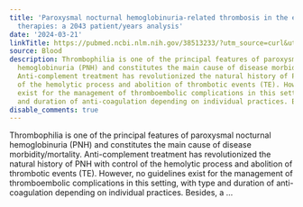 ```yaml
---
title: 'Paroxysmal nocturnal hemoglobinuria-related thrombosis in the era of novel
  therapies: a 2043 patient/years analysis'
date: '2024-03-21'
linkTitle: https://pubmed.ncbi.nlm.nih.gov/38513233/?utm_source=curl&utm_medium=rss&utm_campaign=journals&utm_content=7603509&fc=None&ff=20240322180500&v=2.18.0.post9+e462414
source: Blood
description: Thrombophilia is one of the principal features of paroxysmal nocturnal
  hemoglobinuria (PNH) and constitutes the main cause of disease morbidity/mortality.
  Anti-complement treatment has revolutionized the natural history of PNH with control
  of the hemolytic process and abolition of thrombotic events (TE). However, no guidelines
  exist for the management of thromboembolic complications in this setting, with type
  and duration of anti-coagulation depending on individual practices. Besides, a ...
disable_comments: true
---
```

Thrombophilia is one of the principal features of paroxysmal nocturnal hemoglobinuria (PNH) and constitutes the main cause of disease morbidity/mortality. Anti-complement treatment has revolutionized the natural history of PNH with control of the hemolytic process and abolition of thrombotic events (TE). However, no guidelines exist for the management of thromboembolic complications in this setting, with type and duration of anti-coagulation depending on individual practices. Besides, a ...